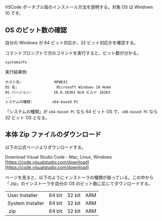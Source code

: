 # 
VSCode ポータブル版のインストール方法を説明する。対象 OS は Windows 10 です。

## OS のビット数の確認
自分の Windows が 64 ビット対応か、32 ビット対応かを確認する。

コマンドプロンプトで次のコマンドを実行すると、ビット数が分かる。
```console
systeminfo
```
実行結果例: 
```
ホスト名:               NPWE41
OS 名:                  Microsoft Windows 10 Home
OS バージョン:          10.0.18363 N/A ビルド 18363
...
システムの種類:         x64-based PC
```

「システムの種類」が `x64-based PC` なら 64 ビット OS で、`x86-based PC` なら 32 ビット OS となる。

## 本体 Zip ファイルのダウンロード
以下の公式ページよりダウンロードする。

Download Visual Studio Code - Mac, Linux, Windows  
[https://code.visualstudio.com/download](https://code.visualstudio.com/download)

ページを見ると、以下のようにインストーラの種類が揃っている。この中から「.zip」のインストーラを自分の OS のビット数に応じてダウンロードする。
<table>
  <tr>
    <td>User Installer</td>
    <td>64 bit</td>
    <td>32 bit</td>
    <td>ARM</td>
  </tr>
  <tr>
    <td>System Installer</td>
    <td>64 bit</td>
    <td>32 bit</td>
    <td>ARM</td>
  </tr>
  <tr>
    <td>.zip</td>
    <td>64 bit</td>
    <td>32 bit</td>
    <td>ARM</td>
  </tr>
</table>
